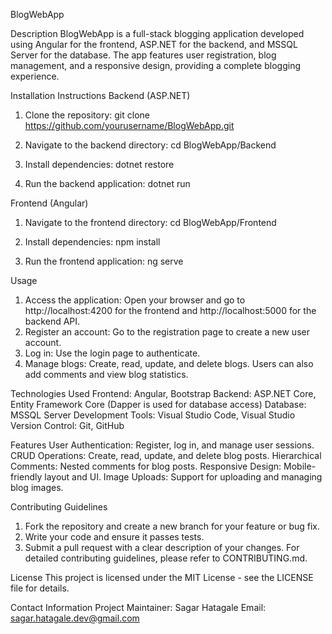 BlogWebApp

Description
BlogWebApp is a full-stack blogging application developed using Angular for the frontend, ASP.NET for the backend, and MSSQL Server for the database. The app features user registration, blog management, and a responsive design, providing a complete blogging experience.

Installation Instructions
Backend (ASP.NET)
1. Clone the repository:
	git clone https://github.com/yourusername/BlogWebApp.git

2. Navigate to the backend directory:
	cd BlogWebApp/Backend

3. Install dependencies:
	dotnet restore

4. Run the backend application:
	dotnet run

Frontend (Angular)
1. Navigate to the frontend directory:
	cd BlogWebApp/Frontend

2. Install dependencies:
	npm install

3. Run the frontend application:
	ng serve

Usage
1. Access the application: Open your browser and go to http://localhost:4200 for the frontend and http://localhost:5000 for the backend API.
2. Register an account: Go to the registration page to create a new user account.
3. Log in: Use the login page to authenticate.
4. Manage blogs: Create, read, update, and delete blogs. Users can also add comments and view blog statistics.

Technologies Used
Frontend: Angular, Bootstrap
Backend: ASP.NET Core, Entity Framework Core (Dapper is used for database access)
Database: MSSQL Server
Development Tools: Visual Studio Code, Visual Studio
Version Control: Git, GitHub

Features
User Authentication: Register, log in, and manage user sessions.
CRUD Operations: Create, read, update, and delete blog posts.
Hierarchical Comments: Nested comments for blog posts.
Responsive Design: Mobile-friendly layout and UI.
Image Uploads: Support for uploading and managing blog images.

Contributing Guidelines
1. Fork the repository and create a new branch for your feature or bug fix.
2. Write your code and ensure it passes tests.
3. Submit a pull request with a clear description of your changes.
For detailed contributing guidelines, please refer to CONTRIBUTING.md.

License
This project is licensed under the MIT License - see the LICENSE file for details.

Contact Information
Project Maintainer: Sagar Hatagale
Email: sagar.hatagale.dev@gmail.com 
